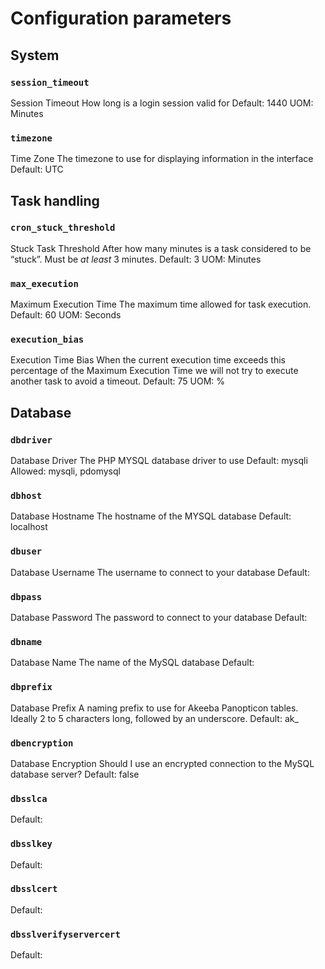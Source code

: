 # Configuration parameters

## System

### `session_timeout`
Session Timeout
How long is a login session valid for
Default: 1440
UOM: Minutes

### `timezone`
Time Zone
The timezone to use for displaying information in the interface
Default: UTC

## Task handling

### `cron_stuck_threshold`
Stuck Task Threshold
After how many minutes is a task considered to be “stuck”. Must be _at least_ 3 minutes.
Default: 3
UOM: Minutes

### `max_execution`
Maximum Execution Time
The maximum time allowed for task execution.
Default: 60
UOM: Seconds

### `execution_bias`
Execution Time Bias
When the current execution time exceeds this percentage of the Maximum Execution Time we will not try to execute another task to avoid a timeout. 
Default: 75
UOM: %

## Database

### `dbdriver`
Database Driver
The PHP MYSQL database driver to use
Default: mysqli
Allowed: mysqli, pdomysql

### `dbhost`
Database Hostname
The hostname of the MYSQL database
Default: localhost

### `dbuser`
Database Username
The username to connect to your database
Default:

### `dbpass`
Database Password
The password to connect to your database
Default:

### `dbname`
Database Name
The name of the MySQL database
Default:

### `dbprefix`
Database Prefix
A naming prefix to use for Akeeba Panopticon tables. Ideally 2 to 5 characters long, followed by an underscore.
Default: ak_

### `dbencryption`
Database Encryption
Should I use an encrypted connection to the MySQL database server? 
Default: false

### `dbsslca`

Default:

### `dbsslkey`

Default:

### `dbsslcert`

Default:

### `dbsslverifyservercert`

Default: 
